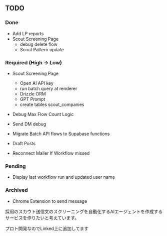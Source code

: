 ## TODO

### Done

- Add LP reports
- Scout Screening Page
  - debug delete flow
  - Scout Pattern update

### Required (High -> Low)

- Scout Screening Page

  - Open AI API key
  - run batch query at renderer
  - Drizzle ORM
  - GPT Prompt
  - create tables scout_companies

- Debug Max Flow Count Logic

- Send DM debug
- Migrate Batch API flows to Supabase functions
- Draft Posts
- Reconnect Mailer If Workflow missed

### Pending

- Display last workflow run and updated user name

### Archived

- Chrome Extension to send message

採用のスカウト送信文のスクリーニングを自動化するAIエージェントを作成するサービスを作りたいと考えています。

プロト開発なのでLinked上に追加してます
